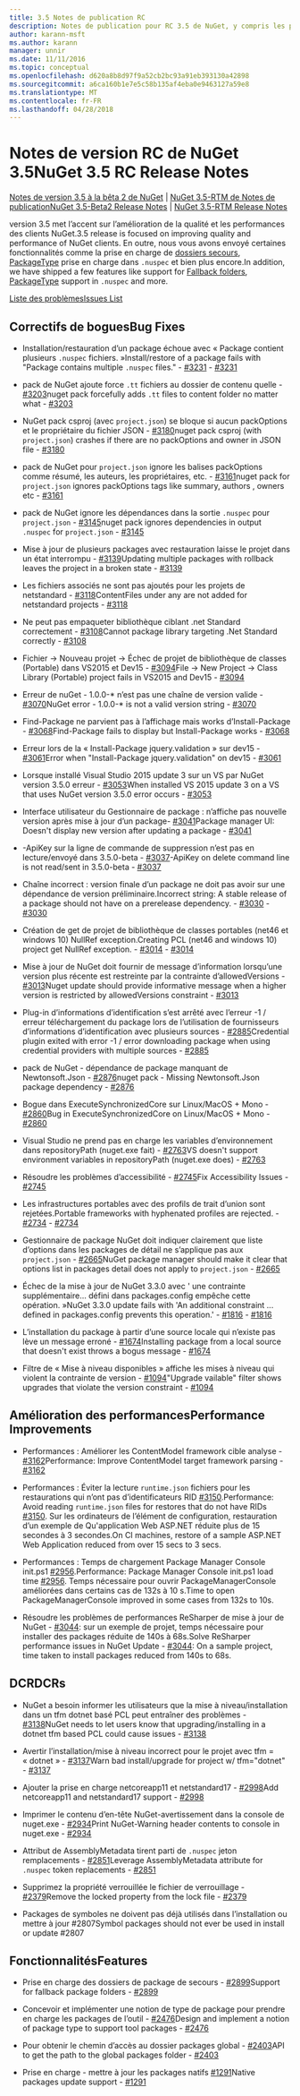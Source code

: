 ```yaml
---
title: 3.5 Notes de publication RC
description: Notes de publication pour RC 3.5 de NuGet, y compris les problèmes connus, les correctifs de bogues, les fonctionnalités ajoutées et dcr.
author: karann-msft
ms.author: karann
manager: unnir
ms.date: 11/11/2016
ms.topic: conceptual
ms.openlocfilehash: d620a8b8d97f9a52cb2bc93a91eb393130a42898
ms.sourcegitcommit: a6ca160b1e7e5c58b135af4eba0e9463127a59e8
ms.translationtype: MT
ms.contentlocale: fr-FR
ms.lasthandoff: 04/28/2018
---
```

# <a name="nuget-35-rc-release-notes"></a><span data-ttu-id="e3626-103">Notes de version RC de NuGet 3.5</span><span class="sxs-lookup"><span data-stu-id="e3626-103">NuGet 3.5 RC Release Notes</span></span>

<span data-ttu-id="e3626-104">[Notes de version 3.5 à la bêta 2 de NuGet](../release-notes/nuget-3.5-Beta2.md) | [NuGet 3.5-RTM de Notes de publication](../release-notes/nuget-3.5-RTM.md)</span><span class="sxs-lookup"><span data-stu-id="e3626-104">[NuGet 3.5-Beta2 Release Notes](../release-notes/nuget-3.5-Beta2.md) | [NuGet 3.5-RTM Release Notes](../release-notes/nuget-3.5-RTM.md)</span></span>

<span data-ttu-id="e3626-105">version 3.5 met l’accent sur l’amélioration de la qualité et les performances des clients NuGet.</span><span class="sxs-lookup"><span data-stu-id="e3626-105">3.5 release is focused on improving quality and performance of NuGet clients.</span></span> <span data-ttu-id="e3626-106">En outre, nous vous avons envoyé certaines fonctionnalités comme la prise en charge de [dossiers secours](https://github.com/NuGet/Home/issues/2899), [PackageType](https://github.com/NuGet/Home/issues/2476) prise en charge dans `.nuspec` et bien plus encore.</span><span class="sxs-lookup"><span data-stu-id="e3626-106">In addition, we have shipped a few features like support for [Fallback folders](https://github.com/NuGet/Home/issues/2899), [PackageType](https://github.com/NuGet/Home/issues/2476) support in `.nuspec` and more.</span></span>

[<span data-ttu-id="e3626-107">Liste des problèmes</span><span class="sxs-lookup"><span data-stu-id="e3626-107">Issues List</span></span>](https://github.com/NuGet/Home/issues?q=is%3Aissue+is%3Aclosed+milestone%3A%223.5%20RC")

## <a name="bug-fixes"></a><span data-ttu-id="e3626-108">Correctifs de bogues</span><span class="sxs-lookup"><span data-stu-id="e3626-108">Bug Fixes</span></span>

* <span data-ttu-id="e3626-109">Installation/restauration d’un package échoue avec « Package contient plusieurs `.nuspec` fichiers. »</span><span class="sxs-lookup"><span data-stu-id="e3626-109">Install/restore of a package fails with "Package contains multiple `.nuspec` files."</span></span><span data-ttu-id="e3626-110"> - [#3231](https://github.com/NuGet/Home/issues/3231)</span><span class="sxs-lookup"><span data-stu-id="e3626-110"> - [#3231](https://github.com/NuGet/Home/issues/3231)</span></span>

* <span data-ttu-id="e3626-111">pack de NuGet ajoute force `.tt` fichiers au dossier de contenu quelle - [#3203](https://github.com/NuGet/Home/issues/3203)</span><span class="sxs-lookup"><span data-stu-id="e3626-111">nuget pack forcefully adds `.tt` files to content folder no matter what - [#3203](https://github.com/NuGet/Home/issues/3203)</span></span>

* <span data-ttu-id="e3626-112">NuGet pack csproj (avec `project.json`) se bloque si aucun packOptions et le propriétaire du fichier JSON - [#3180](https://github.com/NuGet/Home/issues/3180)</span><span class="sxs-lookup"><span data-stu-id="e3626-112">nuget pack csproj (with `project.json`) crashes if there are no packOptions and owner in JSON file - [#3180](https://github.com/NuGet/Home/issues/3180)</span></span>

* <span data-ttu-id="e3626-113">pack de NuGet pour `project.json` ignore les balises packOptions comme résumé, les auteurs, les propriétaires, etc. - [#3161](https://github.com/NuGet/Home/issues/3161)</span><span class="sxs-lookup"><span data-stu-id="e3626-113">nuget pack for `project.json` ignores packOptions tags like summary, authors , owners etc - [#3161](https://github.com/NuGet/Home/issues/3161)</span></span>

* <span data-ttu-id="e3626-114">pack de NuGet ignore les dépendances dans la sortie `.nuspec` pour `project.json`  -  [#3145](https://github.com/NuGet/Home/issues/3145)</span><span class="sxs-lookup"><span data-stu-id="e3626-114">nuget pack ignores dependencies in output `.nuspec` for `project.json` - [#3145](https://github.com/NuGet/Home/issues/3145)</span></span>

* <span data-ttu-id="e3626-115">Mise à jour de plusieurs packages avec restauration laisse le projet dans un état interrompu - [#3139](https://github.com/NuGet/Home/issues/3139)</span><span class="sxs-lookup"><span data-stu-id="e3626-115">Updating multiple packages with rollback leaves the project in a broken state - [#3139](https://github.com/NuGet/Home/issues/3139)</span></span>

* <span data-ttu-id="e3626-116">Les fichiers associés ne sont pas ajoutés pour les projets de netstandard - [#3118](https://github.com/NuGet/Home/issues/3118)</span><span class="sxs-lookup"><span data-stu-id="e3626-116">ContentFiles under any are not added for netstandard projects - [#3118](https://github.com/NuGet/Home/issues/3118)</span></span>

* <span data-ttu-id="e3626-117">Ne peut pas empaqueter bibliothèque ciblant .net Standard correctement - [#3108](https://github.com/NuGet/Home/issues/3108)</span><span class="sxs-lookup"><span data-stu-id="e3626-117">Cannot package library targeting .Net Standard correctly - [#3108](https://github.com/NuGet/Home/issues/3108)</span></span>

* <span data-ttu-id="e3626-118">Fichier -> Nouveau projet -> Échec de projet de bibliothèque de classes (Portable) dans VS2015 et Dev15 - [#3094](https://github.com/NuGet/Home/issues/3094)</span><span class="sxs-lookup"><span data-stu-id="e3626-118">File -> New Project -> Class Library (Portable) project fails in VS2015 and Dev15 - [#3094](https://github.com/NuGet/Home/issues/3094)</span></span>

* <span data-ttu-id="e3626-119">Erreur de nuGet - 1.0.0-\* n’est pas une chaîne de version valide - [#3070](https://github.com/NuGet/Home/issues/3070)</span><span class="sxs-lookup"><span data-stu-id="e3626-119">NuGet error - 1.0.0-\* is not a valid version string - [#3070](https://github.com/NuGet/Home/issues/3070)</span></span>

* <span data-ttu-id="e3626-120">Find-Package ne parvient pas à l’affichage mais works d’Install-Package - [#3068](https://github.com/NuGet/Home/issues/3068)</span><span class="sxs-lookup"><span data-stu-id="e3626-120">Find-Package fails to display but Install-Package works - [#3068](https://github.com/NuGet/Home/issues/3068)</span></span>

* <span data-ttu-id="e3626-121">Erreur lors de la « Install-Package jquery.validation » sur dev15 - [#3061](https://github.com/NuGet/Home/issues/3061)</span><span class="sxs-lookup"><span data-stu-id="e3626-121">Error when "Install-Package jquery.validation" on dev15 - [#3061](https://github.com/NuGet/Home/issues/3061)</span></span>

* <span data-ttu-id="e3626-122">Lorsque installé Visual Studio 2015 update 3 sur un VS par NuGet version 3.5.0 erreur - [#3053](https://github.com/NuGet/Home/issues/3053)</span><span class="sxs-lookup"><span data-stu-id="e3626-122">When installed VS 2015 update 3 on a VS that uses NuGet version 3.5.0 error occurs - [#3053](https://github.com/NuGet/Home/issues/3053)</span></span>

* <span data-ttu-id="e3626-123">Interface utilisateur du Gestionnaire de package : n’affiche pas nouvelle version après mise à jour d’un package- [#3041](https://github.com/NuGet/Home/issues/3041)</span><span class="sxs-lookup"><span data-stu-id="e3626-123">Package manager UI: Doesn't display new version after updating a package - [#3041](https://github.com/NuGet/Home/issues/3041)</span></span>

* <span data-ttu-id="e3626-124">-ApiKey sur la ligne de commande de suppression n’est pas en lecture/envoyé dans 3.5.0-beta - [#3037](https://github.com/NuGet/Home/issues/3037)</span><span class="sxs-lookup"><span data-stu-id="e3626-124">-ApiKey on delete command line is not read/sent in 3.5.0-beta - [#3037](https://github.com/NuGet/Home/issues/3037)</span></span>

* <span data-ttu-id="e3626-125">Chaîne incorrect : version finale d’un package ne doit pas avoir sur une dépendance de version préliminaire.</span><span class="sxs-lookup"><span data-stu-id="e3626-125">Incorrect string: A stable release of a package should not have on a prerelease dependency.</span></span><span data-ttu-id="e3626-126"> - [#3030](https://github.com/NuGet/Home/issues/3030)</span><span class="sxs-lookup"><span data-stu-id="e3626-126"> - [#3030](https://github.com/NuGet/Home/issues/3030)</span></span>

* <span data-ttu-id="e3626-127">Création de get de projet de bibliothèque de classes portables (net46 et windows 10) NullRef exception.</span><span class="sxs-lookup"><span data-stu-id="e3626-127">Creating PCL (net46 and windows 10) project get NullRef exception.</span></span><span data-ttu-id="e3626-128"> - [#3014](https://github.com/NuGet/Home/issues/3014)</span><span class="sxs-lookup"><span data-stu-id="e3626-128"> - [#3014](https://github.com/NuGet/Home/issues/3014)</span></span>

* <span data-ttu-id="e3626-129">Mise à jour de NuGet doit fournir de message d’information lorsqu’une version plus récente est restreinte par la contrainte d’allowedVersions - [#3013](https://github.com/NuGet/Home/issues/3013)</span><span class="sxs-lookup"><span data-stu-id="e3626-129">Nuget update should provide informative message when a higher version is restricted by allowedVersions constraint - [#3013](https://github.com/NuGet/Home/issues/3013)</span></span>

* <span data-ttu-id="e3626-130">Plug-in d’informations d’identification s’est arrêté avec l’erreur -1 / erreur téléchargement du package lors de l’utilisation de fournisseurs d’informations d’identification avec plusieurs sources - [#2885](https://github.com/NuGet/Home/issues/2885)</span><span class="sxs-lookup"><span data-stu-id="e3626-130">Credential plugin exited with error -1 / error downloading package when using credential providers with multiple sources - [#2885](https://github.com/NuGet/Home/issues/2885)</span></span>

* <span data-ttu-id="e3626-131">pack de NuGet - dépendance de package manquant de Newtonsoft.Json - [#2876](https://github.com/NuGet/Home/issues/2876)</span><span class="sxs-lookup"><span data-stu-id="e3626-131">nuget pack - Missing Newtonsoft.Json package dependency - [#2876](https://github.com/NuGet/Home/issues/2876)</span></span>

* <span data-ttu-id="e3626-132">Bogue dans ExecuteSynchronizedCore sur Linux/MacOS + Mono - [#2860](https://github.com/NuGet/Home/issues/2860)</span><span class="sxs-lookup"><span data-stu-id="e3626-132">Bug in ExecuteSynchronizedCore on Linux/MacOS + Mono - [#2860](https://github.com/NuGet/Home/issues/2860)</span></span>

* <span data-ttu-id="e3626-133">Visual Studio ne prend pas en charge les variables d’environnement dans repositoryPath (nuget.exe fait) - [#2763](https://github.com/NuGet/Home/issues/2763)</span><span class="sxs-lookup"><span data-stu-id="e3626-133">VS doesn't support environment variables in repositoryPath (nuget.exe does) - [#2763](https://github.com/NuGet/Home/issues/2763)</span></span>

* <span data-ttu-id="e3626-134">Résoudre les problèmes d’accessibilité - [#2745](https://github.com/NuGet/Home/issues/2745)</span><span class="sxs-lookup"><span data-stu-id="e3626-134">Fix Accessibility Issues - [#2745](https://github.com/NuGet/Home/issues/2745)</span></span>

* <span data-ttu-id="e3626-135">Les infrastructures portables avec des profils de trait d’union sont rejetées.</span><span class="sxs-lookup"><span data-stu-id="e3626-135">Portable frameworks with hyphenated profiles are rejected.</span></span><span data-ttu-id="e3626-136"> - [#2734](https://github.com/NuGet/Home/issues/2734)</span><span class="sxs-lookup"><span data-stu-id="e3626-136"> - [#2734](https://github.com/NuGet/Home/issues/2734)</span></span>

* <span data-ttu-id="e3626-137">Gestionnaire de package NuGet doit indiquer clairement que liste d’options dans les packages de détail ne s’applique pas aux `project.json`  -  [#2665](https://github.com/NuGet/Home/issues/2665)</span><span class="sxs-lookup"><span data-stu-id="e3626-137">NuGet package manager should make it clear that options list in packages detail does not apply to `project.json` - [#2665](https://github.com/NuGet/Home/issues/2665)</span></span>

* <span data-ttu-id="e3626-138">Échec de la mise à jour de NuGet 3.3.0 avec ' une contrainte supplémentaire... défini dans packages.config empêche cette opération. »</span><span class="sxs-lookup"><span data-stu-id="e3626-138">NuGet 3.3.0 update fails with 'An additional constraint ... defined in packages.config prevents this operation.'</span></span><span data-ttu-id="e3626-139"> - [#1816](https://github.com/NuGet/Home/issues/1816)</span><span class="sxs-lookup"><span data-stu-id="e3626-139"> - [#1816](https://github.com/NuGet/Home/issues/1816)</span></span>

* <span data-ttu-id="e3626-140">L’installation du package à partir d’une source locale qui n’existe pas lève un message erroné - [#1674](https://github.com/NuGet/Home/issues/1674)</span><span class="sxs-lookup"><span data-stu-id="e3626-140">Installing package from a local source that doesn't exist throws a bogus message - [#1674](https://github.com/NuGet/Home/issues/1674)</span></span>

* <span data-ttu-id="e3626-141">Filtre de « Mise à niveau disponibles » affiche les mises à niveau qui violent la contrainte de version - [#1094](https://github.com/NuGet/Home/issues/1094)</span><span class="sxs-lookup"><span data-stu-id="e3626-141">"Upgrade vailable" filter shows upgrades that violate the version constraint - [#1094](https://github.com/NuGet/Home/issues/1094)</span></span>

## <a name="performance-improvements"></a><span data-ttu-id="e3626-142">Amélioration des performances</span><span class="sxs-lookup"><span data-stu-id="e3626-142">Performance Improvements</span></span>

* <span data-ttu-id="e3626-143">Performances : Améliorer les ContentModel framework cible analyse - [#3162](https://github.com/NuGet/Home/issues/3162)</span><span class="sxs-lookup"><span data-stu-id="e3626-143">Performance: Improve ContentModel target framework parsing - [#3162](https://github.com/NuGet/Home/issues/3162)</span></span>

* <span data-ttu-id="e3626-144">Performances : Éviter la lecture `runtime.json` fichiers pour les restaurations qui n’ont pas d’identificateurs RID [#3150](https://github.com/NuGet/Home/issues/3150).</span><span class="sxs-lookup"><span data-stu-id="e3626-144">Performance: Avoid reading `runtime.json` files for restores that do not have RIDs [#3150](https://github.com/NuGet/Home/issues/3150).</span></span> <span data-ttu-id="e3626-145">Sur les ordinateurs de l’élément de configuration, restauration d’un exemple de Qu'application Web ASP.NET réduite plus de 15 secondes à 3 secondes.</span><span class="sxs-lookup"><span data-stu-id="e3626-145">On CI machines, restore of a sample ASP.NET Web Application reduced from over 15 secs to 3 secs.</span></span>

* <span data-ttu-id="e3626-146">Performances : Temps de chargement Package Manager Console init.ps1 [#2956](https://github.com/NuGet/Home/issues/2956).</span><span class="sxs-lookup"><span data-stu-id="e3626-146">Performance: Package Manager Console init.ps1 load time [#2956](https://github.com/NuGet/Home/issues/2956).</span></span> <span data-ttu-id="e3626-147">Temps nécessaire pour ouvrir PackageManagerConsole améliorées dans certains cas de 132s à 10 s.</span><span class="sxs-lookup"><span data-stu-id="e3626-147">Time to open PackageManagerConsole improved in some cases from 132s to 10s.</span></span>

* <span data-ttu-id="e3626-148">Résoudre les problèmes de performances ReSharper de mise à jour de NuGet - [#3044](https://github.com/NuGet/Home/issues/3044): sur un exemple de projet, temps nécessaire pour installer des packages réduite de 140s à 68s.</span><span class="sxs-lookup"><span data-stu-id="e3626-148">Solve ReSharper performance issues in NuGet Update - [#3044](https://github.com/NuGet/Home/issues/3044): On a sample project, time taken to install packages reduced from 140s to 68s.</span></span>

## <a name="dcrs"></a><span data-ttu-id="e3626-149">DCR</span><span class="sxs-lookup"><span data-stu-id="e3626-149">DCRs</span></span>

* <span data-ttu-id="e3626-150">NuGet a besoin informer les utilisateurs que la mise à niveau/installation dans un tfm dotnet basé PCL peut entraîner des problèmes - [#3138](https://github.com/NuGet/Home/issues/3138)</span><span class="sxs-lookup"><span data-stu-id="e3626-150">NuGet needs to let users know that upgrading/installing in a dotnet tfm based PCL could cause issues - [#3138](https://github.com/NuGet/Home/issues/3138)</span></span>

* <span data-ttu-id="e3626-151">Avertir l’installation/mise à niveau incorrect pour le projet avec tfm = « dotnet » - [#3137](https://github.com/NuGet/Home/issues/3137)</span><span class="sxs-lookup"><span data-stu-id="e3626-151">Warn bad install/upgrade for project w/ tfm="dotnet" - [#3137](https://github.com/NuGet/Home/issues/3137)</span></span>

* <span data-ttu-id="e3626-152">Ajouter la prise en charge netcoreapp11 et netstandard17 - [#2998](https://github.com/NuGet/Home/issues/2998)</span><span class="sxs-lookup"><span data-stu-id="e3626-152">Add netcoreapp11 and netstandard17 support - [#2998](https://github.com/NuGet/Home/issues/2998)</span></span>

* <span data-ttu-id="e3626-153">Imprimer le contenu d’en-tête NuGet-avertissement dans la console de nuget.exe - [#2934](https://github.com/NuGet/Home/issues/2934)</span><span class="sxs-lookup"><span data-stu-id="e3626-153">Print NuGet-Warning header contents to console in nuget.exe - [#2934](https://github.com/NuGet/Home/issues/2934)</span></span>

* <span data-ttu-id="e3626-154">Attribut de AssemblyMetadata tirent parti de `.nuspec` jeton remplacements - [#2851](https://github.com/NuGet/Home/issues/2851)</span><span class="sxs-lookup"><span data-stu-id="e3626-154">Leverage AssemblyMetadata attribute for `.nuspec` token replacements - [#2851](https://github.com/NuGet/Home/issues/2851)</span></span>

* <span data-ttu-id="e3626-155">Supprimez la propriété verrouillée le fichier de verrouillage - [#2379](https://github.com/NuGet/Home/issues/2379)</span><span class="sxs-lookup"><span data-stu-id="e3626-155">Remove the locked property from the lock file - [#2379](https://github.com/NuGet/Home/issues/2379)</span></span>

* <span data-ttu-id="e3626-156">Packages de symboles ne doivent pas déjà utilisés dans l’installation ou mettre à jour #2807</span><span class="sxs-lookup"><span data-stu-id="e3626-156">Symbol packages should not ever be used in install or update #2807</span></span>

## <a name="features"></a><span data-ttu-id="e3626-157">Fonctionnalités</span><span class="sxs-lookup"><span data-stu-id="e3626-157">Features</span></span>

* <span data-ttu-id="e3626-158">Prise en charge des dossiers de package de secours - [#2899](https://github.com/NuGet/Home/issues/2899)</span><span class="sxs-lookup"><span data-stu-id="e3626-158">Support for fallback package folders - [#2899](https://github.com/NuGet/Home/issues/2899)</span></span>

* <span data-ttu-id="e3626-159">Concevoir et implémenter une notion de type de package pour prendre en charge les packages de l’outil - [#2476](https://github.com/NuGet/Home/issues/2476)</span><span class="sxs-lookup"><span data-stu-id="e3626-159">Design and implement a notion of package type to support tool packages - [#2476](https://github.com/NuGet/Home/issues/2476)</span></span>

* <span data-ttu-id="e3626-160">Pour obtenir le chemin d’accès au dossier packages global - [#2403](https://github.com/NuGet/Home/issues/2403)</span><span class="sxs-lookup"><span data-stu-id="e3626-160">API to get the path to the global packages folder - [#2403](https://github.com/NuGet/Home/issues/2403)</span></span>

* <span data-ttu-id="e3626-161">Prise en charge - mettre à jour les packages natifs [#1291](https://github.com/NuGet/Home/issues/1291)</span><span class="sxs-lookup"><span data-stu-id="e3626-161">Native packages update support - [#1291](https://github.com/NuGet/Home/issues/1291)</span></span>
